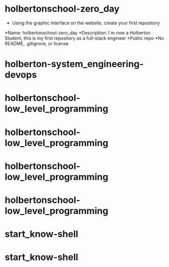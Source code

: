 # holbertonschool-zero_day

- Using the graphic interface on the website, create your first repository

*Name: holbertonschool-zero_day
*Description: I´m now a Holberton Student, this is my first repository as a full-stack engineer 
*Public repo
*No README, .gitignore, or license 
# holberton-system_engineering-devops
# holbertonschool-low_level_programming
# holbertonschool-low_level_programming
# holbertonschool-low_level_programming
# holbertonschool-low_level_programming
# start_know-shell
# start_know-shell
